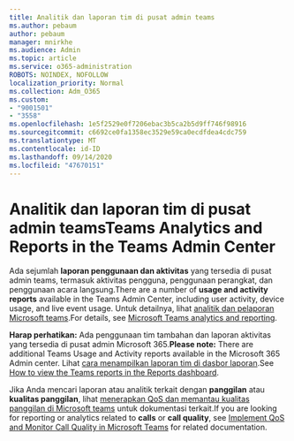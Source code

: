 ```yaml
---
title: Analitik dan laporan tim di pusat admin teams
ms.author: pebaum
author: pebaum
manager: mnirkhe
ms.audience: Admin
ms.topic: article
ms.service: o365-administration
ROBOTS: NOINDEX, NOFOLLOW
localization_priority: Normal
ms.collection: Adm_O365
ms.custom:
- "9001501"
- "3558"
ms.openlocfilehash: 1e5f2529e0f7206ebac3b5ca2b5d9ff746f98916
ms.sourcegitcommit: c6692ce0fa1358ec3529e59ca0ecdfdea4cdc759
ms.translationtype: MT
ms.contentlocale: id-ID
ms.lasthandoff: 09/14/2020
ms.locfileid: "47670151"
---
```

# <a name="teams-analytics-and-reports-in-the-teams-admin-center"></a><span data-ttu-id="ebb91-102">Analitik dan laporan tim di pusat admin teams</span><span class="sxs-lookup"><span data-stu-id="ebb91-102">Teams Analytics and Reports in the Teams Admin Center</span></span>

<span data-ttu-id="ebb91-103">Ada sejumlah **laporan penggunaan dan aktivitas** yang tersedia di pusat admin teams, termasuk aktivitas pengguna, penggunaan perangkat, dan penggunaan acara langsung.</span><span class="sxs-lookup"><span data-stu-id="ebb91-103">There are a number of **usage and activity reports** available in the Teams Admin Center, including user activity, device usage, and live event usage.</span></span> <span data-ttu-id="ebb91-104">Untuk detailnya, lihat [analitik dan pelaporan Microsoft teams](https://docs.microsoft.com/microsoftteams/teams-analytics-and-reports/teams-reporting-reference).</span><span class="sxs-lookup"><span data-stu-id="ebb91-104">For details, see [Microsoft Teams analytics and reporting](https://docs.microsoft.com/microsoftteams/teams-analytics-and-reports/teams-reporting-reference).</span></span>

<span data-ttu-id="ebb91-105">**Harap perhatikan:** Ada penggunaan tim tambahan dan laporan aktivitas yang tersedia di pusat admin Microsoft 365.</span><span class="sxs-lookup"><span data-stu-id="ebb91-105">**Please note:** There are additional Teams Usage and Activity reports available in the Microsoft 365 Admin center.</span></span> <span data-ttu-id="ebb91-106">Lihat [cara menampilkan laporan tim di dasbor laporan](https://docs.microsoft.com/microsoftteams/teams-activity-reports#how-to-view-the-teams-reports-in-the-reports-dashboard).</span><span class="sxs-lookup"><span data-stu-id="ebb91-106">See [How to view the Teams reports in the Reports dashboard](https://docs.microsoft.com/microsoftteams/teams-activity-reports#how-to-view-the-teams-reports-in-the-reports-dashboard).</span></span>

<span data-ttu-id="ebb91-107">Jika Anda mencari laporan atau analitik terkait dengan **panggilan** atau **kualitas panggilan**, lihat [menerapkan QoS dan memantau kualitas panggilan di Microsoft teams](https://docs.microsoft.com/microsoftteams/monitor-call-quality-qos) untuk dokumentasi terkait.</span><span class="sxs-lookup"><span data-stu-id="ebb91-107">If you are looking for reporting or analytics related to **calls** or **call quality**, see [Implement QoS and Monitor Call Quality in Microsoft Teams](https://docs.microsoft.com/microsoftteams/monitor-call-quality-qos) for related documentation.</span></span>

